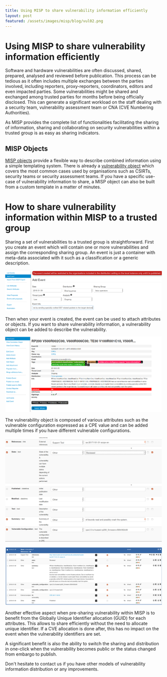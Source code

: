 ```yaml
---
title: Using MISP to share vulnerability information efficiently
layout: post
featured: /assets/images/misp/blog/vul02.png
---
```


# Using MISP to share vulnerability information efficiently

Software and hardware vulnerabilities are often discussed, shared, prepared, analysed and reviewed before publication. This process
can be tedious as it often includes multiple exchanges between the parties involved, including reporters, proxy-reporters, coordinators,
editors and even impacted parties. Some vulnerabilities might be shared and exchanged among trusted parties for months before being
officially disclosed. This can generate a significant workload on the staff dealing with a security team, vulnerability assessment team or
CNA (CVE Numbering Authorities).

As MISP provides the complete list of functionalities facilitating the sharing of information, sharing and collaborating on security vulnerabilities
within a trusted group is as easy as sharing indicators.

## MISP Objects

[MISP objects](/objects.html) provide a flexible way to describe combined information using a simple templating system. There is already a [vulnerability object](/objects.html#_vulnerability) which covers the most common cases used by organisations such as CSIRTs, security teams or security assessment teams. If you
have a specific use-case of vulnerability information to share, a MISP object can also be built from a custom template in a matter of minutes.

# How to share vulnerability information within MISP to a trusted group

Sharing a set of vulnerabilities to a trusted group is straightforward. First you create an event which will contain one or more
vulnerabilities and assign the corresponding sharing group. An event is just a container with meta-data associated with it such as a classification
or a generic description.

![](/assets/images/misp/blog/vul01.png)

Then when your event is created, the event can be used to attach attributes or objects. If you want to share vulnerability information,
a vulnerability object can be added to describe the vulnerability.

![](/assets/images/misp/blog/vul02.png)

The vulnerability object is composed of various attributes such as the vulnerable configuration expressed as a CPE value and can be added multiple times if you have different vulnerable configurations.

![](/assets/images/misp/blog/vul03.png)

![](/assets/images/misp/blog/vul04.png)

Another effective aspect when pre-sharing vulnerability within MISP is to benefit from the Globally Unique Identifier allocation (GUID) for each attributes. This allows to share efficiently without the need to allocate unique identifier. If a CVE allocation is done after, this has no impact on the event when the vulnerability identifiers are set.

A significant benefit is also the ability to switch the sharing and distribution in one-click when the vulnerability becomes public or the status changed from embargo to publish.

Don't hesitate to contact us if you have other models of vulnerability information distribution or any improvements.
